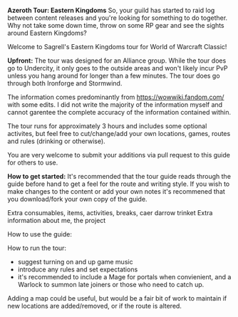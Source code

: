 **Azeroth Tour: Eastern Kingdoms**
So, your guild has started to raid log between content releases and you're looking for something to do together. Why not take some down time, throw on some RP gear and see the sights around Eastern Kingdoms?

Welcome to Sagrell's Eastern Kingdoms tour for World of Warcraft Classic!

**Upfront:**
The tour was designed for an Alliance group. While the tour does go to Undercity, it only goes to the outside areas and won't likely incur PvP unless you hang around for longer than a few minutes. The tour does go through both Ironforge and Stormwind.

The information comes predominantly from https://wowwiki.fandom.com/ with some edits. I did not write the majority of the information myself and cannot garentee the complete accuracy of the information contained within.

The tour runs for approximately 3 hours and includes some optional activites, but feel free to cut/change/add your own locations, games, routes and rules (drinking or otherwise).

You are very welcome to submit your additions via pull request to this guide for others to use.

**How to get started:**
It's recommended that the tour guide reads through the guide before hand to get a feel for the route and writing style. If you wish to make changes to the content or add your own notes it's recommened that you download/fork your own copy of the guide.

Extra consumables, items, activities, breaks, caer darrow trinket
Extra information about me, the project

How to use the guide:

How to run the tour:
- suggest turning on and up game music
- introduce any rules and set expectations
- it's recommended to include a Mage for portals when convienient, and a Warlock to summon late joiners or those who need to catch up.


Adding a map could be useful, but would be a fair bit of work to maintain if new locations are added/removed, or if the route is altered.